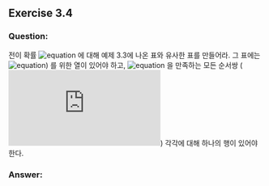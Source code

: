 ## Exercise 3.4

### Question:

전이 확률 ![equation](https://latex.codecogs.com/svg.latex?p(s',r|s,a)) 에 대해 예제 3.3에 나온 표와 유사한 표를 만들어라. 그 표에는 ![equation](https://latex.codecogs.com/svg.latex?s,a,s',r,p(s',r|s,a))) 를 위한 열이 있어야 하고, ![equation](https://latex.codecogs.com/svg.latex?p(s',r|s,a)>0) 을 만족하는 모든 순서쌍 (![equation](https://latex.codecogs.com/svg.latex?(s',r,s,a))) 각각에 대해 하나의 행이 있어야 한다.

### Answer:

